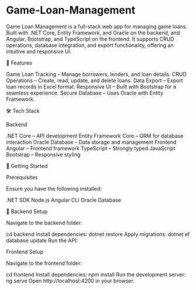 # Game-Loan-Management
Game Loan Management is a full-stack web app for managing game loans. Built with .NET Core, Entity Framework, and Oracle on the backend, and Angular, Bootstrap, and TypeScript on the frontend. It supports CRUD operations, database integration, and export functionality, offering an intuitive and responsive UI. 

📌 Features

Game Loan Tracking – Manage borrowers, lenders, and loan details.
CRUD Operations – Create, read, update, and delete loans. 
Data Export – Export loan records in Excel format.
Responsive UI – Built with Bootstrap for a seamless experience.
Secure Database – Uses Oracle with Entity Framework.

🛠 Tech Stack

Backend

.NET Core – API development
Entity Framework Core – ORM for database interaction
Oracle Database – Data storage and management
Frontend
Angular – Frontend framework
TypeScript – Strongly typed JavaScript
Bootstrap – Responsive styling

🚀 Getting Started

Prerequisites

Ensure you have the following installed:

.NET SDK
Node.js
Angular CLI
Oracle Database


🚀 Backend Setup

Navigate to the backend folder:

cd backend
Install dependencies:
dotnet restore
Apply migrations:
dotnet ef database update
Run the API:

Frontend Setup

Navigate to the frontend folder:

cd frontend
Install dependencies:
npm install
Run the development server:
ng serve
Open http://localhost:4200 in your browser.




